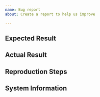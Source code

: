 ```yaml
---
name: Bug report
about: Create a report to help us improve

---
```


<!-- Summary. -->

## Expected Result

<!-- What you expected. -->

## Actual Result

<!-- What happened instead. -->

## Reproduction Steps


## System Information

